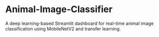 # Animal-Image-Classifier
A deep learning-based Streamlit dashboard for real-time animal image classification using MobileNetV2 and transfer learning.

